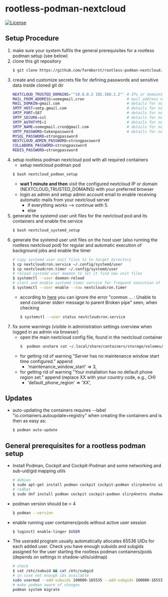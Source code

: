 # rootless-podman-nextcloud
[![License][license]](LICENSE)

## Setup Procedure
 1. make sure your system fulfils the general prerequisites for a rootless podman setup (see below)
 2. clone this git repository
    ```bash
    $ git clone https://github.com/farmborst/rootless-podman-nextcloud.git
    ```
 3. create and customize secrets file for defining passwords and sensitive data inside cloned git dir
    ```bash
    NEXTCLOUD_TRUSTED_DOMAINS='"10.8.0.2 192.168.1.2"' # IPs or domains you will be using to access nc
    MAIL_FROM_ADDRESS=somegmail.cron                   # mail address nc will use to inform you about stuff
    MAIL_DOMAIN=gmail.com                              # details for nc to send mails (example using gmail)
    SMTP_HOST=smtp.gmail.com                           # details for nc to send mails (example using gmail)
    SMTP_PORT=587                                      # details for nc to send mails (example using gmail)
    SMTP_SECURE=ssl                                    # details for nc to send mails (example using gmail)
    SMTP_AUTHTYPE=1                                    # details for nc to send mails (example using gmail)
    SMTP_NAME=somegmail.cron@gmail.com                 # details for nc to send mails (example using gmail)
    SMTP_PASSWORD=tokenpassword                        # details for nc to send mails (example using gmail)
    MYSQL_PASSWORD=strongpassword
    NEXTCLOUD_ADMIN_PASSWORD=strongpassword
    COLLABORA_PASSWORD=strongpassword
    REDIS_PASSWORD=strongpassword
    ```
4. setup rootless podman nextcloud pod with all required containers 
    * setup nextcloud podman pod
    ```bash
    $ bash nextcloud_podman_setup
    ```
    * **wait 1 minute and then** visit the configured nextcloud IP or domain (NEXTCLOUD_TRUSTED_DOMAINS) with your preferred browser
    * login as admin and setup admin account email to enable receiving automatic mails from your nextcloud server
        * if everything works --> continue with 5.
        * else
5. generate the systemd user unit files for the nextcloud pod and its containers and enable the service
    ```bash
    $ bash nextcloud_systemd_setup
    ```
6. generate the systemd user unit files on the host user (also running the rootless nextcloud pod) for regular and automatic execution of background jobs and enable the timer
    ```bash
    # copy systemd user unit files to to target directory
    $ cp nextcloudcron.service ~/.config/systemd/user
    $ cp nextcloudcron.timer ~/.config/systemd/user
    # reload systemd user daemon to let it find new unit files
    $ systemctl --user daemon-reload
    # start and enable systemd timer service for frequent execution of nextcloud background jobs
    $ systemctl --user enable --now nextcloudcron.timer
    ```
    * according to [here](https://github.com/containers/podman/discussions/19426) you can ignore the error "conmon ... <error>: Unable to send container stderr message to parent Broken pipe" seen, when checking 
        ```bash
        $ systemctl --user status nextcloudcron.service
        ```
7. fix some warnings (visible in administration settings overview when logged in as admin via browser) 
    * open the main nextcloud config file, found in the nextcloud container
        ```bash
        $  podman unshare cat ~/.local/share/containers/storage/volumes/ncv_nc/_data/config/config.ph
        ```
    * for getting rid of warning "Server has no maintenance window start time configured." append
        * 'maintenance_window_start' => 3,
    * for getting rid of warning "Your installation has no default phone region set." append (replace XX with your country code, e.g., CH)
        * 'default_phone_region' => 'XX',

## Updates
* auto-updating the containers requires --label "io.containers.autoupdate=registry" when creating the containers and is then as easy as:
    ```bash
    $ podman auto-update
    ```

## General prerequisites for a rootless podman setup
* Install Podman, Cockpit and Cockpit-Podman and some networking and sub-uid/gid mapping utils
    ```bash
    # debian
    $ sudo apt-get install podman cockpit cockpit-podman slirp4netns uidmap
    # redhat
    $ sudo dnf install podman cockpit cockpit-podman slirp4netns shadow-utils
    ```
* podman version should be > 4
    ```bash
    $ podman --version
    ```
* enable running user containers/pods without active user session
    ```bash
    $ loginctl enable-linger $USER
    ```
* The useradd program usually automatically allocates 65536 UIDs for each added user. Check you have enough subuids and subgids assigned for the user starting the rootless podman containers/pods (depends on settings in shadow-utils/uidmap)
    ```bash
    # check
    $ cat /etc/subuid && cat /etc/subgid
    # in case not enough ids available
    sudo usermod --add-subuids 100000-165535 --add-subgids 100000-165535 $USER
    # make podman aware of changes
    podman system migrate
    ```

[license]: https://img.shields.io/badge/Lincense-GPL--3.0_license-orange